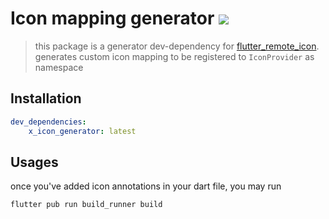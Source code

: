# Icon mapping generator [![](https://img.shields.io/badge/pub-latest-brightgreen)](https://pub.dev/packages/flutter_remote_icon_generator)

> this package is a generator dev-dependency for [flutter_remote_icon](../flutter_remote_icon). generates custom icon mapping to be registered to `IconProvider` as namespace

## Installation
```yaml
dev_dependencies:
    x_icon_generator: latest
```

## Usages
once you've added icon annotations in your dart file, you may run 

```shell script
flutter pub run build_runner build
```
